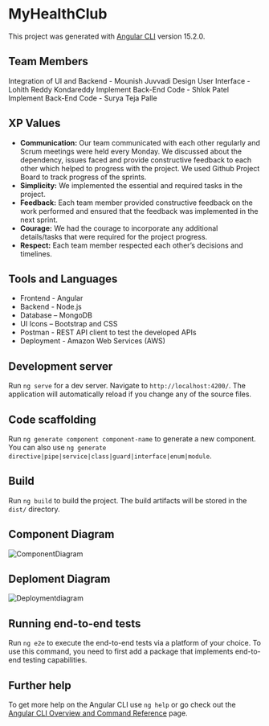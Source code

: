 # MyHealthClub

This project was generated with [Angular CLI](https://github.com/angular/angular-cli) version 15.2.0.

## Team Members
Integration of UI and Backend	- Mounish Juvvadi
Design User Interface	        - Lohith Reddy Kondareddy
Implement Back-End Code	      - Shlok Patel
Implement Back-End Code	      - Surya Teja Palle


## XP Values
- **Communication:**  Our team communicated with each other regularly and Scrum meetings were held every Monday. We discussed about the dependency, issues faced and provide constructive feedback to each other which helped to progress with the project. We used Github Project Board to track progress of the sprints.
- **Simplicity:** We implemented the essential and required tasks in the project.
- **Feedback:** Each team member provided constructive feedback on the work performed and ensured that the feedback was implemented in the next sprint.
- **Courage:** We had the courage to incorporate any additional details/tasks that were required for the project progress.
- **Respect:** Each team member respected each other’s decisions and timelines.

## Tools and Languages
- Frontend - Angular
- Backend - Node.js
- Database – MongoDB
- UI Icons – Bootstrap and CSS
- Postman - REST API client to test the developed APIs
- Deployment - Amazon Web Services (AWS)

## Development server

Run `ng serve` for a dev server. Navigate to `http://localhost:4200/`. The application will automatically reload if you change any of the source files.

## Code scaffolding

Run `ng generate component component-name` to generate a new component. You can also use `ng generate directive|pipe|service|class|guard|interface|enum|module`.

## Build

Run `ng build` to build the project. The build artifacts will be stored in the `dist/` directory.


## Component Diagram
![ComponentDiagram](https://github.com/gopinathsjsu/team-project-team-mls/assets/116056276/4be62ac7-7599-4618-a6e5-a815a6f422a6)


## Deploment Diagram
![Deploymentdiagram](https://github.com/gopinathsjsu/team-project-team-mls/assets/116056276/31ff9b7e-5035-4de1-be38-046e9ab1e7c4)



## Running end-to-end tests

Run `ng e2e` to execute the end-to-end tests via a platform of your choice. To use this command, you need to first add a package that implements end-to-end testing capabilities.

## Further help

To get more help on the Angular CLI use `ng help` or go check out the [Angular CLI Overview and Command Reference](https://angular.io/cli) page.
